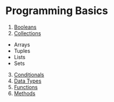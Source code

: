 # Programming Basics

1. <a href="https://www.dunieskiotano.com" target="_blank">Booleans</a>
2. <a href="https://www.dunieskiotano.com" target="_blank">Collections</a>
<ul>
  <li>Arrays</li>
  <li>Tuples</li>
  <li>Lists</li>
  <li>Sets</li>
</ul>
  
3. <a href="https://www.dunieskiotano.com" target="_blank">Conditionals</a>
4. <a href="https://www.dunieskiotano.com" target="_blank">Data Types</a>
5. <a href="https://www.dunieskiotano.com" target="_blank">Functions</a>
6. <a href="https://www.dunieskiotano.com" target="_blank">Methods</a>

